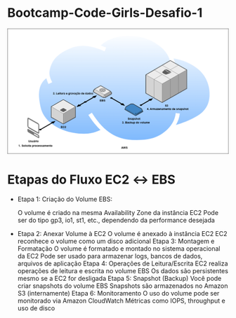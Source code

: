 # Bootcamp-Code-Girls-Desafio-1
![texto](images/fluxo-ec2-ebs.png)
# Etapas do Fluxo EC2 ↔ EBS
- Etapa 1: Criação do Volume EBS:
  
  O volume é criado na mesma Availability Zone da instância EC2
  Pode ser do tipo gp3, io1, st1, etc., dependendo da performance desejada
- Etapa 2: Anexar Volume à EC2
  O volume é anexado à instância EC2
EC2 reconhece o volume como um disco adicional
Etapa 3: Montagem e Formatação
O volume é formatado e montado no sistema operacional da EC2
Pode ser usado para armazenar logs, bancos de dados, arquivos de aplicação
Etapa 4: Operações de Leitura/Escrita
EC2 realiza operações de leitura e escrita no volume EBS
Os dados são persistentes mesmo se a EC2 for desligada
Etapa 5: Snapshot (Backup)
Você pode criar snapshots do volume EBS
Snapshots são armazenados no Amazon S3 (internamente)
Etapa 6: Monitoramento
O uso do volume pode ser monitorado via Amazon CloudWatch
Métricas como IOPS, throughput e uso de disco
